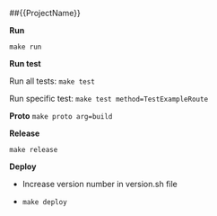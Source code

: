 ##{{ProjectName}}


**Run**

`make run`

**Run test**

Run all tests:
`make test`

Run specific test:
`make test method=TestExampleRoute`

**Proto**
`make proto arg=build`


**Release**

`make release`

**Deploy**

- Increase version number in version.sh file

- `make deploy`